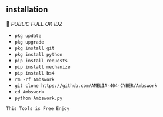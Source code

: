 ## <b>installation</b>

🔰 _PUBLIC FULL OK IDZ_


- `pkg update`
- `pkg upgrade`
- `pkg install git`
- `pkg install python`
- `pip install requests`
- `pip install mechanize`
- `pip install bs4`
- `rm -rf Ambswork`
- `git clone https://github.com/AMELIA-404-CYBER/Ambswork`
- `cd Ambswork`
- `python Ambswork.py`
     

 ```This Tools is Free Enjoy ```</br>
